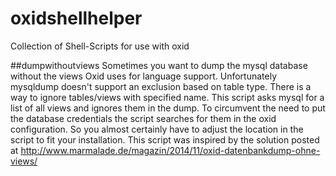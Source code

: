 # oxidshellhelper
Collection of Shell-Scripts for use with oxid

##dumpwithoutviews
Sometimes you want to dump the mysql database without the views Oxid uses for language support.
Unfortunately mysqldump doesn't support an exclusion based on table type.
There is a way to ignore tables/views with specified name.
This script asks mysql for a list of all views and ignores them in the dump.
To circumvent the need to put the database credentials the script searches for them in the oxid configuration.
So you almost certainly have to adjust the location in the script to fit your installation.
This script was inspired by the solution posted at http://www.marmalade.de/magazin/2014/11/oxid-datenbankdump-ohne-views/